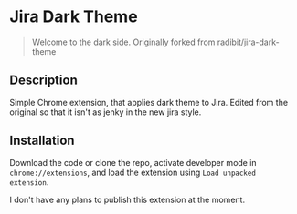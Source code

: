 # Jira Dark Theme

> Welcome to the dark side. Originally forked from radibit/jira-dark-theme

## Description

Simple Chrome extension, that applies dark theme to Jira. Edited from the original so that it isn't as jenky in the new jira style.

## Installation

Download the code or clone the repo, activate developer mode in `chrome://extensions`,
and load the extension using `Load unpacked extension`.

I don't have any plans to publish this extension at the moment.
